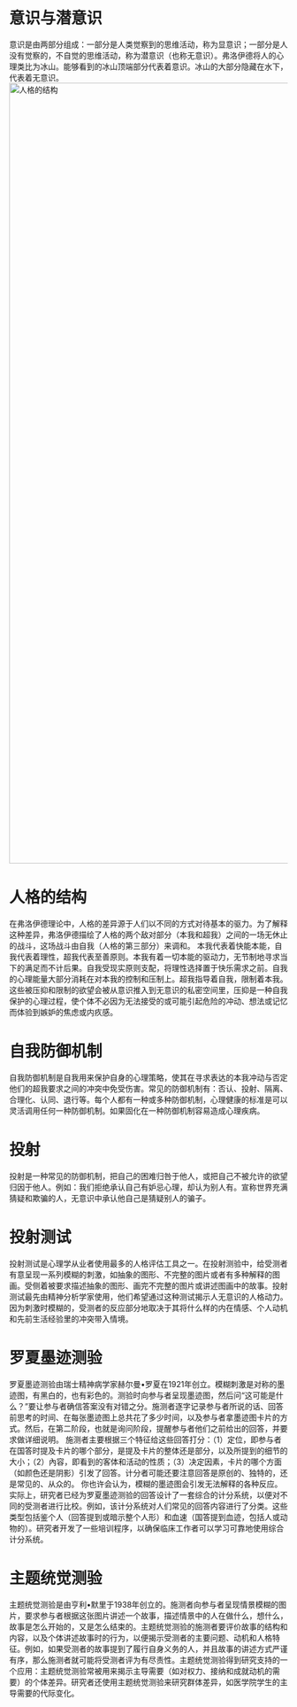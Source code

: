 # 意识与潜意识
意识是由两部分组成：一部分是人类觉察到的思维活动，称为显意识；一部分是人没有觉察的，不自觉的思维活动，称为潜意识（也称无意识）。弗洛伊德将人的心理类比为冰山。能够看到的冰山顶端部分代表着意识。冰山的大部分隐藏在水下，代表着无意识。
<img width="1080" height="1410" alt="人格的结构" src="https://github.com/user-attachments/assets/3429fdac-78ba-4f83-88c8-05de62a3748f" />

# 人格的结构
在弗洛伊德理论中，人格的差异源于人们以不同的方式对待基本的驱力。为了解释这种差异，弗洛伊德描绘了人格的两个敌对部分（本我和超我）之间的一场无休止的战斗，这场战斗由自我（人格的第三部分）来调和。
本我代表着快能本能，自我代表着理性，超我代表至善原则。本我有着一切本能的驱动力，无节制地寻求当下的满足而不计后果。自我受现实原则支配，将理性选择置于快乐需求之前。自我的心理能量大部分消耗在对本我的控制和压制上。超我指导着自我，限制着本我。这些被压抑和限制的欲望会被从意识推入到无意识的私密空间里，压抑是一种自我保护的心理过程，使个体不必因为无法接受的或可能引起危险的冲动、想法或记忆而体验到嫉妒的焦虑或内疚感。

# 自我防御机制
自我防御机制是自我用来保护自身的心理策略，使其在寻求表达的本我冲动与否定他们的超我要求之间的冲突中免受伤害。常见的防御机制有：否认、投射、隔离、合理化、认同、退行等。每个人都有一种或多种防御机制，心理健康的标准是可以灵活调用任何一种防御机制。如果固化在一种防御机制容易造成心理疾病。

# 投射
投射是一种常见的防御机制，把自己的困难归咎于他人，或把自己不被允许的欲望归因于他人。例如：我们拒绝承认自己有妒忌心理，却认为别人有。宣称世界充满猜疑和欺骗的人，无意识中承认他自己是猜疑别人的骗子。

# 投射测试
投射测试是心理学从业者使用最多的人格评估工具之一。在投射测验中，给受测者有意呈现一系列模糊的刺激，如抽象的图形、不完整的图片或者有多种解释的图画。受侧着被要求描述抽象的图形、画完不完整的图片或讲述图画中的故事。投射测试最先由精神分析学家使用，他们希望通过这种测试揭示人无意识的人格动力。因为刺激时模糊的，受测者的反应部分地取决于其将什么样的内在情感、个人动机和先前生活经验里的冲突带入情境。

# 罗夏墨迹测验
罗夏墨迹测验由瑞士精神病学家赫尔曼•罗夏在1921年创立。模糊刺激是对称的墨迹图，有黑白的，也有彩色的。测验时向参与者呈现墨迹图，然后问“这可能是什么？”要让参与者确信答案没有对错之分。施测者逐字记录参与者所说的话、回答前思考的时间、在每张墨迹图上总共花了多少时间，以及参与者拿墨迹图卡片的方式。然后，在第二阶段，也就是询问阶段，提醒参与者他们之前给出的回答，并要求做详细说明。
施测者主要根据三个特征给这些回答打分：（1）定位，即参与者在国答时提及卡片的哪个部分，是提及卡片的整体还是部分，以及所提到的细节的大小；（2）內容，即看到的客体和活动的性质；（3）决定因素，卡片的哪个方面（如颜色还是阴影）引发了回答。计分者可能还要注意回答是原创的、独特的，还是常见的、从众的。
你也许会认为，模糊的墨迹图会引发无法解释的各种反应。实际上，研究者已经为罗夏墨迹测验的回答设计了一套综合的计分系统，以便对不同的受测者进行比校。例如，该计分系统对人们常见的回答内容进行了分类。这些类型包括鉴个人（回答提到或暗示整个人形）和血速（国答提到血迹，包括人或动物的）。研究者开发了一些培训程序，以确保临床工作者可以学习可靠地使用综合计分系统。

# 主题统觉测验
主题统觉测验是由亨利•默里于1938年创立的。施测者向参与者呈现情景模糊的图片，要求参与者根据这张图片讲述一个故事，描述情景中的人在做什么，想什么，故事是怎么开始的，又是怎么结束的。主题统觉测验的施测者要评价故事的结构和内容，以及个体讲述故事时的行为，以便揭示受测者的主要问题、动机和人格特征。例如，如果受测者的故事提到了履行自身义务的人，并且故事的讲述方式严谨有序，那么施测者就可能将受测者评为有尽责性。主题统觉测验得到研究支持的一个应用：主题统觉测验常被用来揭示主导需要（如对权力、接纳和成就动机的需要）的个体差异。研究者还使用主题统觉测验来研究群体差异，如医学院学生的主导需要的代际变化。

